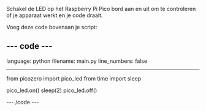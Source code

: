 Schakel de LED op het Raspberry Pi Pico bord aan en uit om te controleren of je apparaat werkt en je code draait.

Voeg deze code bovenaan je script:

--- code ---
---
language: python
filename: main.py
line_numbers: false

---
from picozero import pico_led
from time import sleep

pico_led.on() 
sleep(2)
pico_led.off()

--- /code ---

